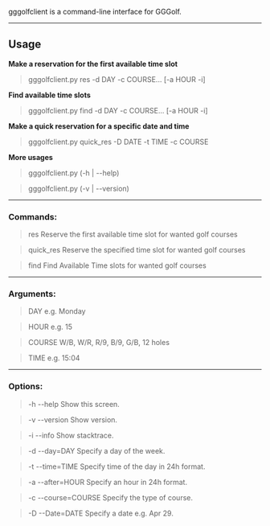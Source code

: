 gggolfclient is a command-line interface for GGGolf.

___
## Usage

**Make a reservation for the first available time slot**
> gggolfclient.py res -d DAY -c COURSE... [-a HOUR -i]


**Find available time slots**
> gggolfclient.py find -d DAY -c COURSE... [-a HOUR -i]


**Make a quick reservation for a specific date and time**
> gggolfclient.py quick_res -D DATE -t TIME -c COURSE


**More usages**
> gggolfclient.py (-h | --help)

> gggolfclient.py (-v | --version)

___

### Commands:
>  res                 Reserve the first available time slot for wanted golf courses

>  quick_res           Reserve the specified time slot for wanted golf courses

>  find                Find Available Time slots for wanted golf courses

___

### Arguments:
>  DAY                 e.g. Monday

>  HOUR                e.g. 15

>  COURSE              W/B, W/R, R/9, B/9, G/B, 12 holes

>  TIME                e.g. 15:04

___

### Options:
>  -h --help           Show this screen.

>  -v --version        Show version.

>  -i --info           Show stacktrace.

>  -d --day=DAY        Specify a day of the week.

>  -t --time=TIME      Specify time of the day in 24h format.

>  -a --after=HOUR     Specify an hour in 24h format.

>  -c --course=COURSE  Specify the type of course.

>  -D --Date=DATE      Specify a date e.g. Apr 29.

